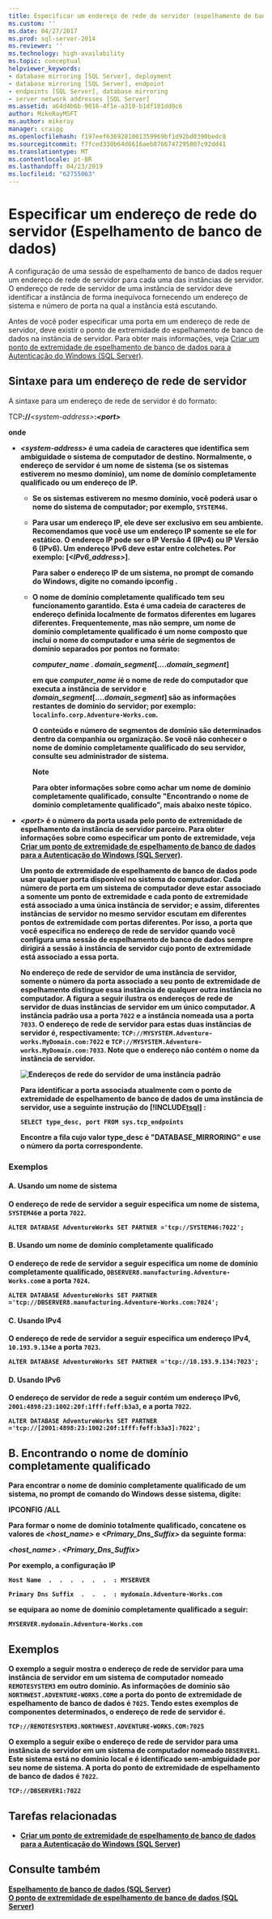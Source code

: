 ```yaml
---
title: Especificar um endereço de rede do servidor (espelhamento de banco de dados) | Microsoft Docs
ms.custom: ''
ms.date: 04/27/2017
ms.prod: sql-server-2014
ms.reviewer: ''
ms.technology: high-availability
ms.topic: conceptual
helpviewer_keywords:
- database mirroring [SQL Server], deployment
- database mirroring [SQL Server], endpoint
- endpoints [SQL Server], database mirroring
- server network addresses [SQL Server]
ms.assetid: a64d4b6b-9016-4f1e-a310-b1df181dd0c6
author: MikeRayMSFT
ms.author: mikeray
manager: craigg
ms.openlocfilehash: f197eef6369281001359969bf1d92bd0390bedc8
ms.sourcegitcommit: f7fced330b64d6616aeb8766747295807c92dd41
ms.translationtype: MT
ms.contentlocale: pt-BR
ms.lasthandoff: 04/23/2019
ms.locfileid: "62755063"
---
```

# <a name="specify-a-server-network-address-database-mirroring"></a>Especificar um endereço de rede do servidor (Espelhamento de banco de dados)
  A configuração de uma sessão de espelhamento de banco de dados requer um endereço de rede de servidor para cada uma das instâncias de servidor. O endereço de rede de servidor de uma instância de servidor deve identificar a instância de forma inequívoca fornecendo um endereço de sistema e número de porta na qual a instância está escutando.  
  
 Antes de você poder especificar uma porta em um endereço de rede de servidor, deve existir o ponto de extremidade do espelhamento de banco de dados na instância de servidor. Para obter mais informações, veja [Criar um ponto de extremidade de espelhamento de banco de dados para a Autenticação do Windows &#40;SQL Server&#41;](create-a-database-mirroring-endpoint-for-windows-authentication-transact-sql.md).  
  
  
  
##  <a name="Syntax"></a> Sintaxe para um endereço de rede de servidor  
 A sintaxe para um endereço de rede de servidor é do formato:  
  
 TCP<strong>://</strong>*\<system-address>*<strong>:<strong>*\<port>* 
  
 onde  
  
-   *\<system-address>* é uma cadeia de caracteres que identifica sem ambiguidade o sistema de computador de destino. Normalmente, o endereço de servidor é um nome de sistema (se os sistemas estiverem no mesmo domínio), um nome de domínio completamente qualificado ou um endereço de IP.  
  
    -   Se os sistemas estiverem no mesmo domínio, você poderá usar o nome do sistema de computador; por exemplo, `SYSTEM46`.  
  
    -   Para usar um endereço IP, ele deve ser exclusivo em seu ambiente. Recomendamos que você use um endereço IP somente se ele for estático. O endereço IP pode ser o IP Versão 4 (IPv4) ou IP Versão 6 (IPv6). Um endereço IPv6 deve estar entre colchetes. Por exemplo: **[**_<IPv6_address>_**]**.  
  
         Para saber o endereço IP de um sistema, no prompt de comando do Windows, digite no comando **ipconfig** .  
  
    -   O nome de domínio completamente qualificado tem seu funcionamento garantido. Esta é uma cadeia de caracteres de endereço definida localmente de formatos diferentes em lugares diferentes. Frequentemente, mas não sempre, um nome de domínio completamente qualificado é um nome composto que inclui o nome do computador e uma série de segmentos de domínio separados por pontos no formato:  
  
         _computer_name_ **.** _domain_segment_[...**.**_domain_segment_]  
  
         em que *computer_name i*é o nome de rede do computador que executa a instância de servidor e *domain_segment*[...**.**_domain_segment_] são as informações restantes de domínio do servidor; por exemplo: `localinfo.corp.Adventure-Works.com`.  
  
         O conteúdo e número de segmentos de domínio são determinados dentro da companhia ou organização. Se você não conhecer o nome de domínio completamente qualificado do seu servidor, consulte seu administrador de sistema.  
  
        > [!NOTE]  
        >  Para obter informações sobre como achar um nome de domínio completamente qualificado, consulte "Encontrando o nome de domínio completamente qualificado", mais abaixo neste tópico.  
  
-   *\<port>* é o número da porta usada pelo ponto de extremidade de espelhamento da instância de servidor parceiro. Para obter informações sobre como especificar um ponto de extremidade, veja [Criar um ponto de extremidade de espelhamento de banco de dados para a Autenticação do Windows &#40;SQL Server&#41;](create-a-database-mirroring-endpoint-for-windows-authentication-transact-sql.md).  
  
     Um ponto de extremidade de espelhamento de banco de dados pode usar qualquer porta disponível no sistema do computador. Cada número de porta em um sistema de computador deve estar associado a somente um ponto de extremidade e cada ponto de extremidade está associado a uma única instância de servidor; e assim, diferentes instâncias de servidor no mesmo servidor escutam em diferentes pontos de extremidade com portas diferentes. Por isso, a porta que você especifica no endereço de rede de servidor quando você configura uma sessão de espelhamento de banco de dados sempre dirigirá a sessão à instância de servidor cujo ponto de extremidade está associado a essa porta.  
  
     No endereço de rede de servidor de uma instância de servidor, somente o número da porta associado a seu ponto de extremidade de espelhamento distingue essa instância de qualquer outra instância no computador. A figura a seguir ilustra os endereços de rede de servidor de duas instâncias de servidor em um único computador. A instância padrão usa a porta `7022` e a instância nomeada usa a porta `7033`. O endereço de rede de servidor para estas duas instâncias de servidor é, respectivamente: `TCP://MYSYSTEM.Adventure-works.MyDomain.com:7022` e `TCP://MYSYSTEM.Adventure-works.MyDomain.com:7033`. Note que o endereço não contém o nome da instância de servidor.  
  
     ![Endereços de rede do servidor de uma instância padrão](../media/dbm-2-instances-ports-1-system.gif "Endereços de rede do servidor de uma instância padrão")  
  
     Para identificar a porta associada atualmente com o ponto de extremidade de espelhamento de banco de dados de uma instância de servidor, use a seguinte instrução do [!INCLUDE[tsql](../../includes/tsql-md.md)] :  
  
    ```  
    SELECT type_desc, port FROM sys.tcp_endpoints  
    ```  
  
     Encontre a fila cujo valor **type_desc** é "DATABASE_MIRRORING" e use o número da porta correspondente.  
  
### <a name="examples"></a>Exemplos  
  
#### <a name="a-using-a-system-name"></a>A. Usando um nome de sistema  
 O endereço de rede de servidor a seguir especifica um nome de sistema, `SYSTEM46`e a porta `7022`.  
  
```  
ALTER DATABASE AdventureWorks SET PARTNER ='tcp://SYSTEM46:7022';  
```  
  
#### <a name="b-using-a-fully-qualified-domain-name"></a>B. Usando um nome de domínio completamente qualificado  
 O endereço de rede de servidor a seguir especifica um nome de domínio completamente qualificado, `DBSERVER8.manufacturing.Adventure-Works.com`e a porta `7024`.  
  
```  
ALTER DATABASE AdventureWorks SET PARTNER ='tcp://DBSERVER8.manufacturing.Adventure-Works.com:7024';  
```  
  
#### <a name="c-using-ipv4"></a>C. Usando IPv4  
 O endereço de rede de servidor a seguir especifica um endereço IPv4, `10.193.9.134`e a porta `7023`.  
  
```  
ALTER DATABASE AdventureWorks SET PARTNER ='tcp://10.193.9.134:7023';  
```  
  
#### <a name="d-using-ipv6"></a>D. Usando IPv6  
 O endereço de servidor de rede a seguir contém um endereço IPv6, `2001:4898:23:1002:20f:1fff:feff:b3a3`, e a porta `7022`.  
  
```  
ALTER DATABASE AdventureWorks SET PARTNER ='tcp://[2001:4898:23:1002:20f:1fff:feff:b3a3]:7022';  
```  
  
## <a name="finding-the-fully-qualified-domain-name"></a>B. Encontrando o nome de domínio completamente qualificado  
 Para encontrar o nome de domínio completamente qualificado de um sistema, no prompt de comando do Windows desse sistema, digite:  
  
 **IPCONFIG /ALL**  
  
 Para formar o nome de domínio totalmente qualificado, concatene os valores de *<host_name>* e *<Primary_Dns_Suffix>* da seguinte forma:  
  
 _<host_name>_ **.** _<Primary_Dns_Suffix>_  
  
 Por exemplo, a configuração IP  
  
 `Host Name  .  .  .  .  .  .  : MYSERVER`  
  
 `Primary Dns Suffix  .  .  .  : mydomain.Adventure-Works.com`  
  
 se equipara ao nome de domínio completamente qualificado a seguir:  
  
 `MYSERVER.mydomain.Adventure-Works.com`  
  
##  <a name="Examples"></a> Exemplos  
 O exemplo a seguir mostra o endereço de rede de servidor para uma instância de servidor em um sistema de computador nomeado `REMOTESYSTEM3` em outro domínio. As informações de domínio são `NORTHWEST.ADVENTURE-WORKS.COM`e a porta do ponto de extremidade de espelhamento de banco de dados é `7025`. Tendo estes exemplos de componentes determinados, o endereço de rede de servidor é.  
  
 `TCP://REMOTESYSTEM3.NORTHWEST.ADVENTURE-WORKS.COM:7025`  
  
 O exemplo a seguir exibe o endereço de rede de servidor para uma instância de servidor em um sistema de computador nomeado `DBSERVER1`. Este sistema está no domínio local e é identificado sem-ambiguidade por seu nome de sistema. A porta do ponto de extremidade de espelhamento de banco de dados é `7022`.  
  
 `TCP://DBSERVER1:7022`  
  
##  <a name="RelatedTasks"></a> Tarefas relacionadas  
  
-   [Criar um ponto de extremidade de espelhamento de banco de dados para a Autenticação do Windows &#40;SQL Server&#41;](create-a-database-mirroring-endpoint-for-windows-authentication-transact-sql.md)  
  
## <a name="see-also"></a>Consulte também  
 [Espelhamento de banco de dados &#40;SQL Server&#41;](database-mirroring-sql-server.md)   
 [O ponto de extremidade de espelhamento de banco de dados &#40;SQL Server&#41;](the-database-mirroring-endpoint-sql-server.md)  
  
  
